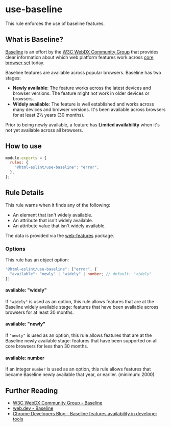 # use-baseline

This rule enforces the use of baseline features.

## What is Baseline?

[Baseline](https://web-platform-dx.github.io/web-features/) is an effort by the [W3C WebDX Community Group](https://www.w3.org/community/webdx/) that provides clear information about which web platform features work across [core browser set](https://web-platform-dx.github.io/web-features/#how-do-features-become-part-of-baseline%3F) today.

Baseline features are available across popular browsers. Baseline has two stages:

- **Newly available**: The feature works across the latest devices and browser versions. The feature might not work in older devices or browsers.
- **Widely available**: The feature is well established and works across many devices and browser versions. It's been available across browsers for at least 2½ years (30 months).

Prior to being newly available, a feature has **Limited availability** when it's not yet available across all browsers.

## How to use

```js,.eslintrc.js
module.exports = {
  rules: {
    "@html-eslint/use-baseline": "error",
  },
};
```

## Rule Details

This rule warns when it finds any of the following:

- An element that isn't widely available.
- An attribute that isn't widely available.
- An attribute value that isn't widely available.

The data is provided via the [web-features](https://www.npmjs.com/package/web-features) package.

### Options

This rule has an object option:

```ts
"@html-eslint/use-baseline": ["error", {
  "available": "newly" | "widely" | number; // default: "widely"
}]
```

#### available: "widely"

If `"widely"` is used as an option, this rule allows features that are at the Baseline widely available stage: features that have been available across browsers for at least 30 months.

#### available: "newly"

If `"newly"` is used as an option, this rule allows features that are at the Baseline newly available stage: features that have been supported on all core browsers for less than 30 months.

#### available: number

If an integer `number` is used as an option, this rule allows features that became Baseline newly available that year, or earlier. (minimum: 2000)

## Further Reading

- [W3C WebDX Community Group - Baseline](https://web-platform-dx.github.io/web-features/)
- [web.dev - Baseline](https://web.dev/baseline)
- [Chrome Developers Blog - Baseline features availability in developer tools](https://developer.chrome.com/blog/web-at-io25#7_baseline_features_availability_is_now_in_your_familiar_tools_vs_code_eslint_and_more)